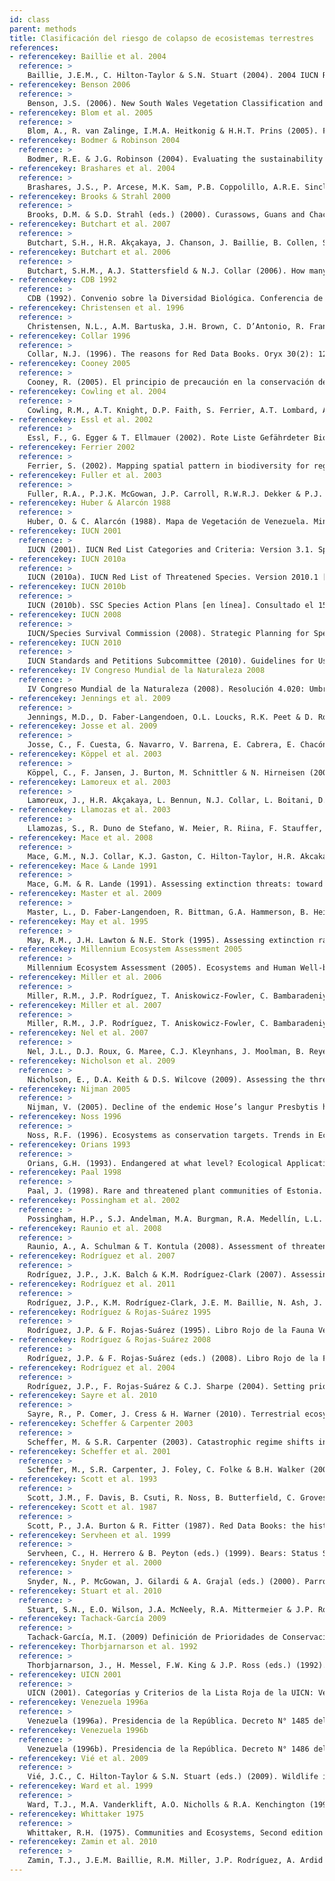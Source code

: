 ```yaml
---
id: class
parent: methods
title: Clasificación del riesgo de colapso de ecosistemas terrestres
references:
- referencekey: Baillie et al. 2004
  reference: >
    Baillie, J.E.M., C. Hilton-Taylor & S.N. Stuart (2004). 2004 IUCN Red List of Threatened Species. A Global Species Assessment. IUCN: Gland, Switzerland and Cambridge, UK. xxiv + 191 pp.
- referencekey: Benson 2006
  reference: >
    Benson, J.S. (2006). New South Wales Vegetation Classification and Assessment: Introduction - the classification, database, assessment of protected areas and threat status of plant communities. Cunninghamia 9(3): 331-382.
- referencekey: Blom et al. 2005
  reference: >
    Blom, A., R. van Zalinge, I.M.A. Heitkonig & H.H.T. Prins (2005). Factors influencing the distribution of large mammals within a protected central African forest. Oryx 39(4): 381-388.
- referencekey: Bodmer & Robinson 2004
  reference: >
    Bodmer, R.E. & J.G. Robinson (2004). Evaluating the sustainability of hunting in the Neotropics. Pp. 299-323 En: K.M. Silvius, R.E. Bodmer & J.M.V. Fragoso (eds). People in nature. Wildlife Conservation in South and Central America. Columbia University Press, New York.
- referencekey: Brashares et al. 2004
  reference: >
    Brashares, J.S., P. Arcese, M.K. Sam, P.B. Coppolillo, A.R.E. Sinclair & A. Balmford (2004). Bushmeat hunting, wildlife declines, and fish supply in west Africa. Science 306(5699): 1180-1183.
- referencekey: Brooks & Strahl 2000
  reference: >
    Brooks, D.M. & S.D. Strahl (eds.) (2000). Curassows, Guans and Chachalacas. Status Survey and Conservation Action Plan for Cracids 2000-2004. IUCN - The World Conservation Union: Gland, Switzerland. 182 pp.
- referencekey: Butchart et al. 2007
  reference: >
    Butchart, S.H., H.R. Akçakaya, J. Chanson, J. Baillie, B. Collen, S. Quader, W.R. Turner, R. Amin, S.N. Stuart & C. Hilton-Taylor (2007). Improvements to the Red List Index. PLoS ONE 2(1): e140. doi:110.1371/journal.pone.0000140.
- referencekey: Butchart et al. 2006
  reference: >
    Butchart, S.H.M., A.J. Stattersfield & N.J. Collar (2006). How many bird extinctions have we prevented? Oryx 40(3): 266-278.
- referencekey: CDB 1992
  reference: >
    CDB (1992). Convenio sobre la Diversidad Biológica. Conferencia de las Naciones Unidas sobre el Medio Ambiente y el Desarrollo, Río de Janeiro, Brasil.
- referencekey: Christensen et al. 1996
  reference: >
    Christensen, N.L., A.M. Bartuska, J.H. Brown, C. D’Antonio, R. Francis, J.F. Franklin, J.A. MacMahon, R.F. Noss, D.J. Parsons, C.H. Peterson, M.G. Turner & R.G. Woodmansee (1996). The report of the Ecological Society of America Committee on the Scientific Basis for Ecosystem Management. Ecological Applications 6(3): 665-691.
- referencekey: Collar 1996
  reference: >
    Collar, N.J. (1996). The reasons for Red Data Books. Oryx 30(2): 121-130.
- referencekey: Cooney 2005
  reference: >
    Cooney, R. (2005). El principio de precaución en la conservación de la biodiversidad y la gestión de los recursos naturales. The Precautionary Principle Project. Una iniciativa conjunta de Fauna & Flora International, UICN-Unión Mundial para la Naturaleza, ResourceAfrica y TRAFFIC: Cambridge, UK. 45 pp.
- referencekey: Cowling et al. 2004
  reference: >
    Cowling, R.M., A.T. Knight, D.P. Faith, S. Ferrier, A.T. Lombard, A. Driver, M. Rouget, K. Maze & P.G. Desmet (2004). Nature conservation requires more than a passion for species. Conservation Biology 18(6): 1674-1676.
- referencekey: Essl et al. 2002
  reference: >
    Essl, F., G. Egger & T. Ellmauer (2002). Rote Liste Gefährdeter Biotoptypen Österreichs Umweltbundesamt GmbH, Wien.
- referencekey: Ferrier 2002
  reference: >
    Ferrier, S. (2002). Mapping spatial pattern in biodiversity for regional conservation planning: Where to from here? Systematic Biology 51(2): 331-363.
- referencekey: Fuller et al. 2003
  reference: >
    Fuller, R.A., P.J.K. McGowan, J.P. Carroll, R.W.R.J. Dekker & P.J. Garson (2003). What does IUCN species action planning contribute to the conservation process? Biological Conservation 112(3): 343-349.
- referencekey: Huber & Alarcón 1988
  reference: >
    Huber, O. & C. Alarcón (1988). Mapa de Vegetación de Venezuela. Ministerio del Ambiente y los Recursos Naturales Renovables, The Nature Conservancy, Fundación Bioma: Caracas, Venezuela.
- referencekey: IUCN 2001
  reference: >
    IUCN (2001). IUCN Red List Categories and Criteria: Version 3.1. Species Survival Commission, World Conservation Union (IUCN) Gland, Switzerland and Cambridge, UK. 30 pp.
- referencekey: IUCN 2010a
  reference: >
    IUCN (2010a). IUCN Red List of Threatened Species. Version 2010.1 [en línea]. Consultado el 11 mar. 2010 en www.iucnredlist.org
- referencekey: IUCN 2010b
  reference: >
    IUCN (2010b). SSC Species Action Plans [en línea]. Consultado el 15 jun. 2010 en www.iucn.org/about/work/programmes/species/ publications_technical_documents/publications/species_actions_plans
- referencekey: IUCN 2008
  reference: >
    IUCN/Species Survival Commission (2008). Strategic Planning for Species Conservation: A Handbook. Version 1.0. IUCN: Gland, Switzerland. 108 pp.
- referencekey: IUCN 2010
  reference: >
    IUCN Standards and Petitions Subcommittee (2010). Guidelines for Using the IUCN Red List Categories and Criteria. Version 8.0. Prepared by the IUCN Standards and Petitions Subcommittee of the Species Survival Commission [en línea]. Disponible en http://intranet.iucn.org/webfiles/doc/SSC/RedList/RedListGuidelines.pdf
- referencekey: IV Congreso Mundial de la Naturaleza 2008
  reference: >
    IV Congreso Mundial de la Naturaleza (2008). Resolución 4.020: Umbrales cuantitativos para las categorías y los criterios de ecosistemas amenazados. Disponible en www.iucn.org/es/congreso_esp/asamblea_miembros/mociones
- referencekey: Jennings et al. 2009
  reference: >
    Jennings, M.D., D. Faber-Langendoen, O.L. Loucks, R.K. Peet & D. Roberts (2009). Standards for associations and alliances of the US National Vegetation Classification. Ecological Monographs 79(2): 173-199.
- referencekey: Josse et al. 2009
  reference: >
    Josse, C., F. Cuesta, G. Navarro, V. Barrena, E. Cabrera, E. Chacón-Moreno, W. Ferreira, M. Peralvo, J. Saito & A. Tovar (2009). Mapa de Ecosistemas de los Andes del Norte y Centro. Bolivia, Colombia, Ecuador, Perú y Venezuela. En: Secretaría General de la Comunidad Andina, Programa Regional ECOBONA, CONDESAN-Proyecto Páramo Andino, Programa BioAndes, EcoCiencia, NatureServe, LTA-UNALM, IAvH, ICAE-ULA, CDC-UNALM, RUMBOL SRL, Lima, Perú. Disponible en www.infoandina.org/ecosistemasandinos
- referencekey: Köppel et al. 2003
  reference: >
    Köppel, C., F. Jansen, J. Burton, M. Schnittler & N. Hirneisen (2003). A statistical survey on European red lists. Pp 59-75. En: H.H.D. Longh, O.S. Bánki, W. Bergmans & M.J. van der Werff ten Bosch (eds.). The harmonization of Red Lists for Threatened Species in Europe. The Netherlands Commission for International Nature Protection, Leiden.
- referencekey: Lamoreux et al. 2003
  reference: >
    Lamoreux, J., H.R. Akçakaya, L. Bennun, N.J. Collar, L. Boitani, D. Brackett, A. Brautigam, T.M. Brooks, G.A.B. de Fonseca, R.A. Mittermeier, A.B. Rylands, U. Gärdenfors, C. Hilton-Taylor, G. Mace, B.A. Stein & S. Stuart (2003). Value of the IUCN Red List. Trends in Ecology and Evolution 18(5): 214-215.
- referencekey: Llamozas et al. 2003
  reference: >
    Llamozas, S., R. Duno de Stefano, W. Meier, R. Riina, F. Stauffer, G. Aymard, O. Huber & R. Ortiz (2003). Libro Rojo de la Flora Venezolana. PROVITA, Fundación Polar, Fundación Instituto Botánico de Venezuela Dr. Tobías Lasser: Caracas, Venezuela. 555 pp.
- referencekey: Mace et al. 2008
  reference: >
    Mace, G.M., N.J. Collar, K.J. Gaston, C. Hilton-Taylor, H.R. Akcakaya, N. Leader-Williams, E.J. Milner-Gulland & S.N. Stuart (2008). Quantification of Extinction Risk: IUCN’s System for Classifying Threatened Species. Conservation Biology 22(6): 1424-1442.
- referencekey: Mace & Lande 1991
  reference: >
    Mace, G.M. & R. Lande (1991). Assessing extinction threats: toward a reevaluation of IUCN threatened species categories. Conservation Biology 5(2): 148-157.
- referencekey: Master et al. 2009
  reference: >
    Master, L., D. Faber-Langendoen, R. Bittman, G.A. Hammerson, B. Heidel, J. Nichols, L. Ramsay & A. Tomaino (2009). NatureServe Conservation Status Assessments: Factors for Assessing Extinction Risk. NatureServe: Arlington, Virginia, USA. 57 pp.
- referencekey: May et al. 1995
  reference: >
    May, R.M., J.H. Lawton & N.E. Stork (1995). Assessing extinction rates. Pp 1-24. En: J.H. Lawton & R.M. May (eds.). Extinction Rates. Oxford University Press.
- referencekey: Millennium Ecosystem Assessment 2005
  reference: >
    Millennium Ecosystem Assessment (2005). Ecosystems and Human Well-being: Synthesis. Island Press: Washington, DC, USA. 137 pp.
- referencekey: Miller et al. 2006
  reference: >
    Miller, R.M., J.P. Rodríguez, T. Aniskowicz-Fowler, C. Bambaradeniya, R. Boles, M.A. Eaton, U. Gärdenfors, V. Keller, S. Molur, S. Walker & C. Pollock (2006). Extinction risk and conservation priorities. Science 313(5786): 441-441.
- referencekey: Miller et al. 2007
  reference: >
    Miller, R.M., J.P. Rodríguez, T. Aniskowicz-Fowler, C. Bambaradeniya, R. Boles, M.A. Eaton, U. Gärdenfors, V. Keller, S. Molur, S. Walker & C. Pollock (2007). National threatened species listing based on IUCN Criteria and Regional Guidelines: current status and future perspectives. Conservation Biology 21(3): 684-696.
- referencekey: Nel et al. 2007
  reference: >
    Nel, J.L., D.J. Roux, G. Maree, C.J. Kleynhans, J. Moolman, B. Reyers, M. Rouget & R.M. Cowling (2007). Rivers in peril inside and outside protected areas: A systematic approach to conservation assessment of river ecosystems. Diversity and Distributions 13(3): 341-352.
- referencekey: Nicholson et al. 2009
  reference: >
    Nicholson, E., D.A. Keith & D.S. Wilcove (2009). Assessing the threat status of ecological communities. Conservation Biology 23(2): 259-274.
- referencekey: Nijman 2005
  reference: >
    Nijman, V. (2005). Decline of the endemic Hose’s langur Presbytis hosei in Kayan Mentarang National Park, east Borneo. Oryx 39(2): 223-226.
- referencekey: Noss 1996
  reference: >
    Noss, R.F. (1996). Ecosystems as conservation targets. Trends in Ecology and Evolution 11(8): 351.
- referencekey: Orians 1993
  reference: >
    Orians, G.H. (1993). Endangered at what level? Ecological Applications 3(2): 206-208.
- referencekey: Paal 1998
  reference: >
    Paal, J. (1998). Rare and threatened plant communities of Estonia. Biodiversity and Conservation 7: 1027-1049.
- referencekey: Possingham et al. 2002
  reference: >
    Possingham, H.P., S.J. Andelman, M.A. Burgman, R.A. Medellín, L.L. Master & D.A. Keith (2002). Limits to the use of threatened species lists. Trends in Ecology and Evolution 17(11): 503-507.
- referencekey: Raunio et al. 2008
  reference: >
    Raunio, A., A. Schulman & T. Kontula (2008). Assessment of threatened habitat types in Finland (SY8/2008 Suomen luontotyyppien uhanalaisuus). Finnish Environment Institute: Helsinki.
- referencekey: Rodríguez et al. 2007
  reference: >
    Rodríguez, J.P., J.K. Balch & K.M. Rodríguez-Clark (2007). Assessing extinction risk in the absence of species-level data: quantitative criteria for terrestrial ecosystems. Biodiversity and Conservation 16(1): 183-209.
- referencekey: Rodríguez et al. 2011
  reference: >
    Rodríguez, J.P., K.M. Rodríguez-Clark, J.E. M. Baillie, N. Ash, J. Benson, T. Boucher, C. Brown, N. Burgess, B. Collen, M.  Jennings, D.A. Keith, E. Nicholson, C. Revenga, B. Reyers, M. Rouget, T. Smith, M. Spalding, A. Taber, M. Walpole, I. Zager & T. Zamin (2011). Establishing IUCN Red List criteria for threatened ecosystems. Conservation Biology 25: [doi: 10.1111/j.1523- 1739.2010.1598].
- referencekey: Rodríguez & Rojas-Suárez 1995
  reference: >
    Rodríguez, J.P. & F. Rojas-Suárez (1995). Libro Rojo de la Fauna Venezolana. PROVITA, Fundación Polar: Caracas, Venezuela. 444 pp.
- referencekey: Rodríguez & Rojas-Suárez 2008
  reference: >
    Rodríguez, J.P. & F. Rojas-Suárez (eds.) (2008). Libro Rojo de la Fauna Venezolana. 3a. ed. Provita y Shell Venezuela, S.A. Caracas, Venezuela. 364 pp.
- referencekey: Rodríguez et al. 2004
  reference: >
    Rodríguez, J.P., F. Rojas-Suárez & C.J. Sharpe (2004). Setting priorities for the conservation of Venezuela’s threatened birds. Oryx 38(4): 373-382.
- referencekey: Sayre et al. 2010
  reference: >
    Sayre, R., P. Comer, J. Cress & H. Warner (2010). Terrestrial ecosystems of the conterminous United States. U.S. Geological Survey Scientific Investigations Map 3106, scale 1:5,000,000, 1 sheet. Disponible en <http://pubs.usgs.gov/sim/3106>
- referencekey: Scheffer & Carpenter 2003
  reference: >
    Scheffer, M. & S.R. Carpenter (2003). Catastrophic regime shifts in ecosystems: linking theory to observation. Trends in Ecology  and Evolution 18(12): 648-656.
- referencekey: Scheffer et al. 2001
  reference: >
    Scheffer, M., S.R. Carpenter, J. Foley, C. Folke & B.H. Walker (2001). Catastrophic shifts in ecosystems. Nature 413: 591-596.
- referencekey: Scott et al. 1993
  reference: >
    Scott, J.M., F. Davis, B. Csuti, R. Noss, B. Butterfield, C. Groves, H. Anderson, S. Caicco, F. D’Erchia, T.C. Edwards, Jr, J. Ulliman & R.G. Wright (1993). Gap analysis: a geographic approach to protection of biological diversity. Wildlife Monographs 123: 1-41.
- referencekey: Scott et al. 1987
  reference: >
    Scott, P., J.A. Burton & R. Fitter (1987). Red Data Books: the historical background. Pp 1-6 En: R. Fitter & M. Fitter (eds.). The Road to Extinction. IUCN/UNEP.
- referencekey: Servheen et al. 1999
  reference: >
    Servheen, C., H. Herrero & B. Peyton (eds.) (1999). Bears: Status Survey and Conservation Action Plan. Compiled by the IUCN/SSC Bear and Polar Bear Specialist Groups, World Conservation Union (IUCN): Gland, Switzerland.
- referencekey: Snyder et al. 2000
  reference: >
    Snyder, N., P. McGowan, J. Gilardi & A. Grajal (eds.) (2000). Parrots. Status Survey and Conservation Action Plan 2000-2004. IUCN: Gland, Switzerland and Cambridge, UK. x + 180 pp.
- referencekey: Stuart et al. 2010
  reference: >
    Stuart, S.N., E.O. Wilson, J.A. McNeely, R.A. Mittermeier & J.P. Rodríguez (2010). The Barometer of Life. Science 328: 177-177.
- referencekey: Tachack-García 2009
  reference: >
    Tachack-García, M.I. (2009) Definición de Prioridades de Conservación para Ecosistemas Amenazados de Extinción. Seminario Doctoral, Postgrado en Ecología, Facultad de Ciencias, Universidad Central de Venezuela, Caracas, Venezuela.
- referencekey: Thorbjarnarson et al. 1992
  reference: >
    Thorbjarnarson, J., H. Messel, F.W. King & J.P. Ross (eds.) (1992). Crocodiles: An Action Plan for their Conservation. The World Conservation Union, Species Survival Commision, Crocodile Specialst Group. 136 pp.
- referencekey: UICN 2001
  reference: >
    UICN (2001). Categorías y Criterios de la Lista Roja de la UICN: Versión 3.1. Comisión de Supervivencia de Especies de la Unión Mundial para la Naturaleza (UICN): Gland, Suiza y Cambridge, Reino Unido. 33 pp.
- referencekey: Venezuela 1996a
  reference: >
    Venezuela (1996a). Presidencia de la República. Decreto N° 1485 del 11/09/1996: Animales Vedados para la Caza. Gaceta Oficial N° 36.059 (7 oct. 1996). Caracas, Venezuela.
- referencekey: Venezuela 1996b
  reference: >
    Venezuela (1996b). Presidencia de la República. Decreto N° 1486 del 11/09/1996: Especies en Peligro de Extinción. Gaceta Oficial N° 36.062 (10 oct. 1996). Caracas, Venezuela.
- referencekey: Vié et al. 2009
  reference: >
    Vié, J.C., C. Hilton-Taylor & S.N. Stuart (eds.) (2009). Wildlife in a Changing World: An Analysis of the 2008 IUCN Red List of Threatened Species. IUCN: Gland, Switzerland. 180 pp.
- referencekey: Ward et al. 1999
  reference: >
    Ward, T.J., M.A. Vanderklift, A.O. Nicholls & R.A. Kenchington (1999). Selecting marine reserves using habitats and species assemblages as surrogates for biological diversity. Ecological Applications 9(2): 691-698.
- referencekey: Whittaker 1975
  reference: >
    Whittaker, R.H. (1975). Communities and Ecosystems, Second edition edición. Macmillan Publishing Co., Inc.: New York, USA. 385 pp.
- referencekey: Zamin et al. 2010
  reference: >
    Zamin, T.J., J.E.M. Baillie, R.M. Miller, J.P. Rodríguez, A. Ardid & B. Collen (2010). National red listing beyond the 2010 target. Conservation Biology 24(4): 1012-1020.
---
```

